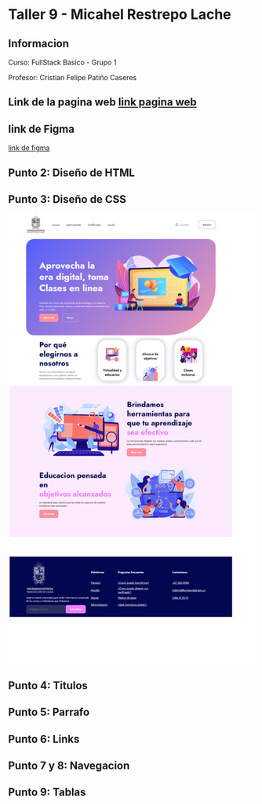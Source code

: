 <h1>Taller 9 - Micahel Restrepo Lache</h1>
<h2>Informacion</h2>
<p>Curso: FullStack Basico - Grupo 1</p>
<p>Profesor: Cristian Felipe Patiño Caseres</p>
<h2>Link de la pagina web</h>
<a href="https://gitprogramaer.github.io/taller-9-full-stack/">link pagina web</a>

<h2>link de Figma</h2>
<a href="https://www.figma.com/file/HuEK4GQCgMpasT2uSAXz56/Michael-Restrepo-Lache?type=design&node-id=0%3A1&mode=design&t=U2XOzpjCE2xRzfjk-1">link de figma</a>

<h2>Punto 2: Diseño de HTML</h2>
<h2>Punto 3: Diseño de CSS</h2>
<img src="public/images/punto-3.png" alt="punto 2">
<h2>Punto 4: Titulos</h2>
<h2>Punto 5: Parrafo</h2>
<h2>Punto 6: Links</h2>
<h2>Punto 7 y 8: Navegacion</h2>
<h2>Punto 9: Tablas</h2>